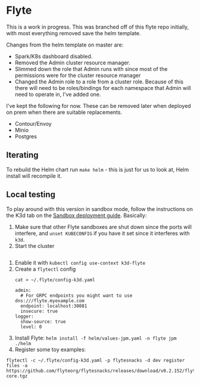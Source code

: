 # Flyte

This is a work in progress. This was branched off of this flyte repo initially, with most everything removed save the helm template.

Changes from the helm template on master are:

* Spark/K8s dashboard disabled.
* Removed the Admin cluster resource manager.
* Slimmed down the role that Admin runs with since most of the permissions were for the cluster resource manager
* Changed the Admin role to a role from a cluster role. Because of this there will need to be roles/bindings for each namespace that Admin will need to operate in, I've added one.

I've kept the following for now. These can be removed later when deployed on prem when there are suitable replacements.
* Contour/Envoy
* Minio
* Postgres

## Iterating
To rebuild the Helm chart run `make helm` - this is just for us to look at, Helm install will recompile it.

## Local testing

To play around with this version in sandbox mode, follow the instructions on the K3d tab on the [Sandbox deployment guide](https://docs.flyte.org/en/latest/deployment/sandbox.html#deploy-flyte-sandbox-environment-laptop-workstation-single-machine). Basically:

1. Make sure that other Flyte sandboxes are shut down since the ports will interfere, and `unset KUBECONFIG` if you have it set since it interferes with `k3d`.
1. Start the cluster
  ```k3d cluster create -p "30081:30081" --no-lb --k3s-server-arg '--no-deploy=traefik' --k3s-server-arg '--no-deploy=servicelb' flyte
  ```
1. Enable it with `kubectl config use-context k3d-flyte`
1. Create a `flytectl` config
    ```
    cat > ~/.flyte/config-k3d.yaml

    admin:
      # For GRPC endpoints you might want to use dns:///flyte.myexample.com
      endpoint: localhost:30081
      insecure: true
    logger:
      show-source: true
      level: 0
    ```
1. Install Flyte: `helm install -f helm/values-jpm.yaml -n flyte jpm ./helm`
1. Register some toy examples:
```
flytectl -c ~/.flyte/config-k3d.yaml -p flytesnacks -d dev register files -a https://github.com/flyteorg/flytesnacks/releases/download/v0.2.152/flytesnacks-core.tgz
```
